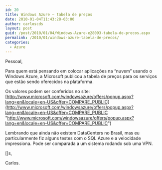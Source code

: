 ```yaml
---
id: 20
title: Windows Azure – tabela de preços
date: 2010-01-04T11:43:28-03:00
author: carloscds
layout: post
guid: /post/2010/01/04/Windows-Azure-e28093-tabela-de-precos.aspx
permalink: /2010/01/windows-azure-tabela-de-precos/
categories:
  - Azure
---
```

Pessoal,

Para quem está pensando em colocar aplicações na “nuvem” usando o Windows Azure, a Microsoft publicou a tabela de preços para os serviços que estão sendo oferecidos na plataforma.

Os valores podem ser conferidos no site:  
[http://www.microsoft.com/windowsazure/offers/popup.aspx?lang=en&locale=en-US&offer=COMPARE_PUBLIC](http://www.microsoft.com/windowsazure/offers/popup.aspx?lang=en&locale=en-US&offer=COMPARE_PUBLIC "http://www.microsoft.com/windowsazure/offers/popup.aspx?lang=en&locale=en-US&offer=COMPARE_PUBLIC")

Lembrando que ainda não existem DataCenters no Brasil, mas eu particularmente fiz alguns testes com o SQL Azure e a velocidade impressiona. Pode ser comparada a um sistema rodando sob uma VPN.

[]s,

Carlos.